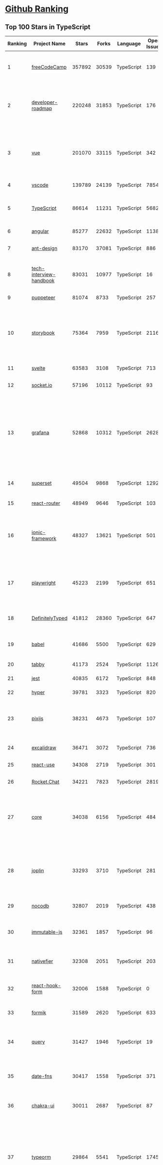 [Github Ranking](../README.md)
==========

## Top 100 Stars in TypeScript

| Ranking | Project Name | Stars | Forks | Language | Open Issues | Description | Last Commit |
| ------- | ------------ | ----- | ----- | -------- | ----------- | ----------- | ----------- |
| 1 | [freeCodeCamp](https://github.com/freeCodeCamp/freeCodeCamp) | 357892 | 30539 | TypeScript | 139 | freeCodeCamp.org's open-source codebase and curriculum. Learn to code for free. | 2022-12-05T02:31:32Z |
| 2 | [developer-roadmap](https://github.com/kamranahmedse/developer-roadmap) | 220248 | 31853 | TypeScript | 176 | Interactive roadmaps, guides and other educational content to help developers grow in their careers. | 2022-12-04T09:56:24Z |
| 3 | [vue](https://github.com/vuejs/vue) | 201070 | 33115 | TypeScript | 342 | 🖖 Vue.js is a progressive, incrementally-adoptable JavaScript framework for building UI on the web. | 2022-12-03T23:08:36Z |
| 4 | [vscode](https://github.com/microsoft/vscode) | 139789 | 24139 | TypeScript | 7854 | Visual Studio Code | 2022-12-04T13:32:55Z |
| 5 | [TypeScript](https://github.com/microsoft/TypeScript) | 86614 | 11231 | TypeScript | 5682 | TypeScript is a superset of JavaScript that compiles to clean JavaScript output. | 2022-12-04T06:06:16Z |
| 6 | [angular](https://github.com/angular/angular) | 85277 | 22632 | TypeScript | 1138 | The modern web developer’s platform | 2022-12-05T02:38:02Z |
| 7 | [ant-design](https://github.com/ant-design/ant-design) | 83170 | 37081 | TypeScript | 886 | An enterprise-class UI design language and React UI library | 2022-12-05T03:02:38Z |
| 8 | [tech-interview-handbook](https://github.com/yangshun/tech-interview-handbook) | 83031 | 10977 | TypeScript | 16 | 💯 Curated coding interview preparation materials for busy software engineers | 2022-11-25T16:58:13Z |
| 9 | [puppeteer](https://github.com/puppeteer/puppeteer) | 81074 | 8733 | TypeScript | 257 | Headless Chrome Node.js API | 2022-12-03T17:16:04Z |
| 10 | [storybook](https://github.com/storybookjs/storybook) | 75364 | 7959 | TypeScript | 2116 | Storybook is a frontend workshop for building UI components and pages in isolation. Made for UI development, testing, and documentation.  | 2022-12-05T01:24:25Z |
| 11 | [svelte](https://github.com/sveltejs/svelte) | 63583 | 3108 | TypeScript | 713 | Cybernetically enhanced web apps | 2022-12-05T00:28:08Z |
| 12 | [socket.io](https://github.com/socketio/socket.io) | 57196 | 10112 | TypeScript | 93 | Realtime application framework (Node.JS server) | 2022-11-22T21:46:23Z |
| 13 | [grafana](https://github.com/grafana/grafana) | 52868 | 10312 | TypeScript | 2628 | The open and composable observability and data visualization platform. Visualize metrics, logs, and traces from multiple sources like Prometheus, Loki, Elasticsearch, InfluxDB, Postgres and many more.  | 2022-12-05T00:06:32Z |
| 14 | [superset](https://github.com/apache/superset) | 49504 | 9868 | TypeScript | 1292 | Apache Superset is a Data Visualization and Data Exploration Platform | 2022-12-04T15:16:14Z |
| 15 | [react-router](https://github.com/remix-run/react-router) | 48949 | 9646 | TypeScript | 103 | Declarative routing for React | 2022-12-03T05:21:37Z |
| 16 | [ionic-framework](https://github.com/ionic-team/ionic-framework) | 48327 | 13621 | TypeScript | 501 | A powerful cross-platform UI toolkit for building native-quality iOS, Android, and Progressive Web Apps with HTML, CSS, and JavaScript. | 2022-12-02T21:54:58Z |
| 17 | [playwright](https://github.com/microsoft/playwright) | 45223 | 2199 | TypeScript | 651 | Playwright is a framework for Web Testing and Automation. It allows testing Chromium, Firefox and WebKit with a single API.  | 2022-12-04T18:31:49Z |
| 18 | [DefinitelyTyped](https://github.com/DefinitelyTyped/DefinitelyTyped) | 41812 | 28360 | TypeScript | 647 | The repository for high quality TypeScript type definitions. | 2022-12-05T02:44:01Z |
| 19 | [babel](https://github.com/babel/babel) | 41686 | 5500 | TypeScript | 629 | 🐠 Babel is a compiler for writing next generation JavaScript. | 2022-12-02T20:34:05Z |
| 20 | [tabby](https://github.com/Eugeny/tabby) | 41173 | 2524 | TypeScript | 1126 | A terminal for a more modern age | 2022-12-04T18:26:06Z |
| 21 | [jest](https://github.com/facebook/jest) | 40835 | 6172 | TypeScript | 848 | Delightful JavaScript Testing. | 2022-12-05T00:01:41Z |
| 22 | [hyper](https://github.com/vercel/hyper) | 39781 | 3323 | TypeScript | 820 | A terminal built on web technologies | 2022-12-02T13:24:25Z |
| 23 | [pixijs](https://github.com/pixijs/pixijs) | 38231 | 4673 | TypeScript | 107 | The HTML5 Creation Engine: Create beautiful digital content with the fastest, most flexible 2D WebGL renderer. | 2022-12-04T21:34:42Z |
| 24 | [excalidraw](https://github.com/excalidraw/excalidraw) | 36471 | 3072 | TypeScript | 736 | Virtual whiteboard for sketching hand-drawn like diagrams | 2022-12-04T17:01:37Z |
| 25 | [react-use](https://github.com/streamich/react-use) | 34308 | 2719 | TypeScript | 301 | React Hooks — 👍 | 2022-12-04T17:10:16Z |
| 26 | [Rocket.Chat](https://github.com/RocketChat/Rocket.Chat) | 34221 | 7823 | TypeScript | 2819 | The communications platform that puts data protection first. | 2022-12-05T02:28:51Z |
| 27 | [core](https://github.com/vuejs/core) | 34038 | 6156 | TypeScript | 484 | 🖖 Vue.js is a progressive, incrementally-adoptable JavaScript framework for building UI on the web. | 2022-12-04T04:17:51Z |
| 28 | [joplin](https://github.com/laurent22/joplin) | 33293 | 3710 | TypeScript | 281 | Joplin - an open source note taking and to-do application with synchronisation capabilities for Windows, macOS, Linux, Android and iOS. | 2022-12-05T01:06:38Z |
| 29 | [nocodb](https://github.com/nocodb/nocodb) | 32807 | 2019 | TypeScript | 438 | 🔥 🔥 🔥 Open Source Airtable Alternative | 2022-12-05T02:41:27Z |
| 30 | [immutable-js](https://github.com/immutable-js/immutable-js) | 32361 | 1857 | TypeScript | 96 | Immutable persistent data collections for Javascript which increase efficiency and simplicity. | 2022-11-17T20:05:27Z |
| 31 | [nativefier](https://github.com/nativefier/nativefier) | 32308 | 2051 | TypeScript | 203 | Make any web page a desktop application | 2022-11-07T23:37:05Z |
| 32 | [react-hook-form](https://github.com/react-hook-form/react-hook-form) | 32006 | 1588 | TypeScript | 0 | 📋 React Hooks for form state management and validation (Web + React Native) | 2022-12-05T03:01:15Z |
| 33 | [formik](https://github.com/jaredpalmer/formik) | 31589 | 2620 | TypeScript | 633 | Build forms in React, without the tears 😭  | 2022-12-02T01:12:23Z |
| 34 | [query](https://github.com/TanStack/query) | 31427 | 1946 | TypeScript | 19 | 🤖 Powerful asynchronous state management, server-state utilities and data fetching for TS/JS, React, Solid, Svelte and Vue. | 2022-12-03T13:53:24Z |
| 35 | [date-fns](https://github.com/date-fns/date-fns) | 30417 | 1558 | TypeScript | 371 | ⏳ Modern JavaScript date utility library ⌛️ | 2022-12-01T13:34:29Z |
| 36 | [chakra-ui](https://github.com/chakra-ui/chakra-ui) | 30011 | 2687 | TypeScript | 87 | ⚡️ Simple, Modular & Accessible UI Components for your React Applications | 2022-12-03T16:23:01Z |
| 37 | [typeorm](https://github.com/typeorm/typeorm) | 29864 | 5541 | TypeScript | 1745 | ORM for TypeScript and JavaScript (ES7, ES6, ES5). Supports MySQL, PostgreSQL, MariaDB, SQLite, MS SQL Server, Oracle, SAP Hana, WebSQL databases. Works in NodeJS, Browser, Ionic, Cordova and Electron platforms. | 2022-12-03T18:24:49Z |
| 38 | [graphql-engine](https://github.com/hasura/graphql-engine) | 28779 | 2534 | TypeScript | 1858 | Blazing fast, instant realtime GraphQL APIs on your DB with fine grained access control, also trigger webhooks on database events. | 2022-12-05T02:16:04Z |
| 39 | [type-challenges](https://github.com/type-challenges/type-challenges) | 28310 | 2788 | TypeScript | 17857 | Collection of TypeScript type challenges with online judge | 2022-12-01T10:55:27Z |
| 40 | [appwrite](https://github.com/appwrite/appwrite) | 27600 | 2279 | TypeScript | 635 | Secure Backend Server for Web, Mobile & Flutter Developers 🚀 AKA the 100% open-source Firebase alternative. | 2022-12-04T17:06:34Z |
| 41 | [prisma](https://github.com/prisma/prisma) | 27377 | 975 | TypeScript | 2320 | Next-generation ORM for Node.js & TypeScript \| PostgreSQL, MySQL, MariaDB, SQL Server, SQLite, MongoDB and CockroachDB | 2022-12-02T20:12:57Z |
| 42 | [n8n](https://github.com/n8n-io/n8n) | 26816 | 3148 | TypeScript | 148 | Free and source-available fair-code licensed workflow automation tool. Easily automate tasks across different services. | 2022-12-05T02:51:31Z |
| 43 | [slate](https://github.com/ianstormtaylor/slate) | 26004 | 2959 | TypeScript | 539 | A completely customizable framework for building rich text editors. (Currently in beta.) | 2022-12-04T22:57:28Z |
| 44 | [angular-cli](https://github.com/angular/angular-cli) | 25817 | 12117 | TypeScript | 199 | CLI tool for Angular | 2022-12-05T02:05:50Z |
| 45 | [cheerio](https://github.com/cheeriojs/cheerio) | 25718 | 1574 | TypeScript | 16 | Fast, flexible, and lean implementation of core jQuery designed specifically for the server. | 2022-12-05T03:04:15Z |
| 46 | [react-select](https://github.com/JedWatson/react-select) | 25490 | 3978 | TypeScript | 199 | The Select Component for React.js | 2022-12-04T15:33:05Z |
| 47 | [swr](https://github.com/vercel/swr) | 24783 | 972 | TypeScript | 83 | React Hooks for Data Fetching | 2022-12-03T15:01:23Z |
| 48 | [react-spring](https://github.com/pmndrs/react-spring) | 24548 | 1068 | TypeScript | 69 | ✌️ A spring physics based React animation library | 2022-12-04T20:25:58Z |
| 49 | [etcher](https://github.com/balena-io/etcher) | 24358 | 1768 | TypeScript | 397 | Flash OS images to SD cards & USB drives, safely and easily. | 2022-12-02T17:25:40Z |
| 50 | [zustand](https://github.com/pmndrs/zustand) | 24266 | 729 | TypeScript | 16 | 🐻 Bear necessities for state management in React | 2022-12-05T03:02:53Z |
| 51 | [slidev](https://github.com/slidevjs/slidev) | 23714 | 919 | TypeScript | 46 | Presentation Slides for Developers | 2022-12-02T16:07:57Z |
| 52 | [floating-ui](https://github.com/floating-ui/floating-ui) | 23568 | 1421 | TypeScript | 19 | A low-level toolkit to create floating elements. Tooltips, popovers, dropdowns, and more | 2022-12-03T05:55:05Z |
| 53 | [appsmith](https://github.com/appsmithorg/appsmith) | 23206 | 2050 | TypeScript | 2641 | Low code project to build admin panels, internal tools, and dashboards. Integrates with 15+ databases and any API. | 2022-12-05T02:53:21Z |
| 54 | [components](https://github.com/angular/components) | 23171 | 6337 | TypeScript | 1635 | Component infrastructure and Material Design components for Angular | 2022-12-04T21:09:13Z |
| 55 | [react-native-elements](https://github.com/react-native-elements/react-native-elements) | 23068 | 4485 | TypeScript | 37 | Cross-Platform React Native UI Toolkit | 2022-11-26T12:44:24Z |
| 56 | [docz](https://github.com/doczjs/docz) | 23025 | 1486 | TypeScript | 104 | ✍ It has never been so easy to document your things! | 2022-09-23T22:42:47Z |
| 57 | [sweetalert](https://github.com/t4t5/sweetalert) | 22168 | 2899 | TypeScript | 156 | A beautiful replacement for JavaScript's "alert" | 2022-05-16T16:54:43Z |
| 58 | [xstate](https://github.com/statelyai/xstate) | 21889 | 1034 | TypeScript | 173 | State machines and statecharts for the modern web. | 2022-12-03T21:59:30Z |
| 59 | [react-navigation](https://github.com/react-navigation/react-navigation) | 21883 | 4807 | TypeScript | 565 | Routing and navigation for your React Native apps | 2022-12-05T00:02:51Z |
| 60 | [coc.nvim](https://github.com/neoclide/coc.nvim) | 21790 | 895 | TypeScript | 14 | Nodejs extension host for vim & neovim, load extensions like VSCode and host language servers. | 2022-12-04T22:31:35Z |

